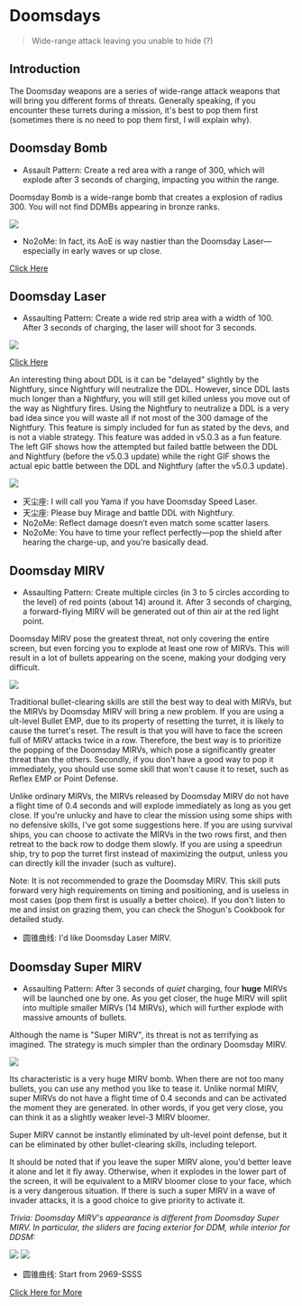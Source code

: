 # Doomsdays

> Wide-range attack leaving you unable to hide (?)

## Introduction

The Doomsday weapons are a series of wide-range attack weapons that will bring you different forms of threats. Generally speaking, if you encounter these turrets during a mission, it's best to pop them first (sometimes there is no need to pop them first, I will explain why).

## Doomsday Bomb

- Assault Pattern: Create a red area with a range of 300, which will explode after 3 seconds of charging, impacting you within the range.

Doomsday Bomb is a wide-range bomb that creates a explosion of radius 300. You will not find DDMBs appearing in bronze ranks.

<img src="/turrets/ddb.png" style={{zoom:1.25}}/>

- No2oMe: In fact, its AoE is way nastier than the Doomsday Laser—especially in early waves or up close.

[Click Here](https://gamefaqs.gamespot.com/iphone/193681-phoenix-ii/faqs/76704/invader-weaponry#doomsday-bomb)

## Doomsday Laser

- Assaulting Pattern: Create a wide red strip area with a width of 100. After 3 seconds of charging, the laser will shoot for 3 seconds.

<img src="/turrets/ddl.png" style={{zoom:1.25}}/>

[Click Here](https://gamefaqs.gamespot.com/iphone/193681-phoenix-ii/faqs/76704/invader-weaponry#doomsday-laser)

An interesting thing about DDL is it can be "delayed" slightly by the Nightfury, since Nightfury will neutralize the DDL. However, since DDL lasts much longer than a Nightfury, you will still get killed unless you move out of the way as Nightfury fires. Using the Nightfury to neutralize a DDL is a very bad idea since you will waste all if not most of the 300 damage of the Nightfury. This feature is simply included for fun as stated by the devs, and is not a viable strategy. This feature was added in v5.0.3 as a fun feature. The left GIF shows how the attempted but failed battle between the DDL and Nightfury (before the v5.0.3 update) while the right GIF shows the actual epic battle between the DDL and Nightfury (after the v5.0.3 update).

<img src="/Cookbook/nfvsddl.gif" style={{zoom:1.25}}/>

- 天尘座: I will call you Yama if you have Doomsday Speed Laser.
- 天尘座: Please buy Mirage and battle DDL with Nightfury.
- No2oMe: Reflect damage doesn’t even match some scatter lasers.
- No2oMe: You have to time your reflect perfectly—pop the shield after hearing the charge-up, and you’re basically dead.

## Doomsday MIRV

- Assaulting Pattern: Create multiple circles (in 3 to 5 circles according to the level) of red points (about 14) around it. After 3 seconds of charging, a forward-flying MIRV will be generated out of thin air at the red light point.

Doomsday MIRV pose the greatest threat, not only covering the entire screen, but even forcing you to explode at least one row of MIRVs. This will result in a lot of bullets appearing on the scene, making your dodging very difficult.

<img src="/turrets/ddmirv.png" style={{zoom:1.25}}/>

Traditional bullet-clearing skills are still the best way to deal with MIRVs, but the MIRVs by Doomsday MIRV will bring a new problem. If you are using a ult-level Bullet EMP, due to its property of resetting the turret, it is likely to cause the turret's reset. The result is that you will have to face the screen full of MIRV attacks twice in a row. Therefore, the best way is to prioritize the popping of the Doomsday MIRVs, which pose a significantly greater threat than the others. Secondly, if you don't have a good way to pop it immediately, you should use some skill that won't cause it to reset, such as Reflex EMP or Point Defense.

Unlike ordinary MIRVs, the MIRVs released by Doomsday MIRV do not have a flight time of 0.4 seconds and will explode immediately as long as you get close. If you're unlucky and have to clear the mission using some ships with no defensive skills, I've got some suggestions here. If you are using survival ships, you can choose to activate the MIRVs in the two rows first, and then retreat to the back row to dodge them slowly. If you are using a speedrun ship, try to pop the turret first instead of maximizing the output, unless you can directly kill the invader (such as vulture).

Note: It is not recommended to graze the Doomsday MIRV. This skill puts forward very high requirements on timing and positioning, and is useless in most cases (pop them first is usually a better choice). If you don't listen to me and insist on grazing them, you can check the Shogun's Cookbook for detailed study.

- 圆锥曲线: I'd like Doomsday Laser MIRV.

## Doomsday Super MIRV

- Assaulting Pattern: After 3 seconds of *quiet* charging, four **huge** MIRVs will be launched one by one. As you get closer, the huge MIRV will split into multiple smaller MIRVs (14 MIRVs), which will further explode with massive amounts of bullets.

Although the name is "Super MIRV", its threat is not as terrifying as imagined. The strategy is much simpler than the ordinary Doomsday MIRV.

<img src="/Cookbook/supermirv.gif" style={{zoom:0.5}}/>

Its characteristic is a very huge MIRV bomb. When there are not too many bullets, you can use any method you like to tease it. Unlike normal MIRV, super MIRVs do not have a flight time of 0.4 seconds and can be activated the moment they are generated. In other words, if you get very close, you can think it as a slightly weaker level-3 MIRV bloomer.

Super MIRV cannot be instantly eliminated by ult-level point defense, but it can be eliminated by other bullet-clearing skills, including teleport.

It should be noted that if you leave the super MIRV alone, you'd better leave it alone and let it fly away. Otherwise, when it explodes in the lower part of the screen, it will be equivalent to a MIRV bloomer close to your face, which is a very dangerous situation. If there is such a super MIRV in a wave of invader attacks, it is a good choice to give priority to activate it.

*Trivia: Doomsday MIRV's appearance is different from Doomsday Super MIRV. In particular, the sliders are facing exterior for DDM, while interior for DDSM:*

<img src="/turrets/ddm.png" style={{zoom:0.5}}/>
<img src="/turrets/ddsm.png" style={{zoom:0.5}}/>

- 圆锥曲线: Start from 2969-SSSS

[Click Here for More](https://gamefaqs.gamespot.com/iphone/193681-phoenix-ii/faqs/76704/invader-weaponry#doomsday-super-mirv)
